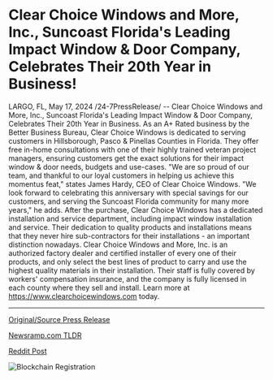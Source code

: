 # Clear Choice Windows and More, Inc., Suncoast Florida's Leading Impact Window & Door Company, Celebrates Their 20th Year in Business!

LARGO, FL, May 17, 2024 /24-7PressRelease/ -- Clear Choice Windows and More, Inc., Suncoast Florida's Leading Impact Window & Door Company, Celebrates Their 20th Year in Business.  As an A+ Rated business by the Better Business Bureau, Clear Choice Windows is dedicated to serving customers in Hillsborough, Pasco & Pinellas Counties in Florida.  They offer free in-home consultations with one of their highly trained veteran project managers, ensuring customers get the exact solutions for their impact window & door needs, budgets and use-cases.  "We are so proud of our team, and thankful to our loyal customers in helping us achieve this momentus feat," states James Hardy, CEO of Clear Choice Windows. "We look forward to celebrating this anniversary with special savings for our customers, and serving the Suncoast Florida community for many more years," he adds.  After the purchase, Clear Choice Windows has a dedicated installation and service department, including impact window installation and service. Their dedication to quality products and installations means that they never hire sub-contractors for their installations - an important distinction nowadays.  Clear Choice Windows and More, Inc. is an authorized factory dealer and certified installer of every one of their products, and only select the best lines of product to carry and use the highest quality materials in their installation. Their staff is fully covered by workers' compensation insurance, and the company is fully licensed in each county where they sell and install.  Learn more at https://www.clearchoicewindows.com today. 

---

[Original/Source Press Release](https://www.24-7pressrelease.com/press-release/510979/clear-choice-windows-and-more-inc-suncoast-floridas-leading-impact-window-door-company-celebrates-their-20th-year-in-business)
                    

[Newsramp.com TLDR](None) 



[Reddit Post](https://www.reddit.com/r/Business_NewsRamp/comments/1ctz830/clear_choice_windows_celebrates_20th_year_in/) 



![Blockchain Registration](https://cdn.newsramp.app/24-7PressRelease/qrcode/245/17/cakeFscU.webp)
